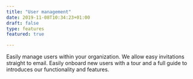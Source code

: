 ```yaml
---
title: "User management"
date: 2019-11-08T10:34:23+01:00
draft: false
type: features
featured: true

---
```


Easily manage users within your organization. We allow easy invitations straight to email. Easily onboard new users with a tour and a full guide to introduces our functionality and features.